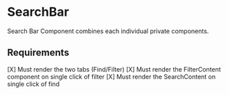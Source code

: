 # SearchBar
Search Bar Component combines each individual private components.


## Requirements
[X] Must render the two tabs (Find/Filter)
[X] Must render the FilterContent component on single click of filter
[X] Must render the SearchContent on single click of find